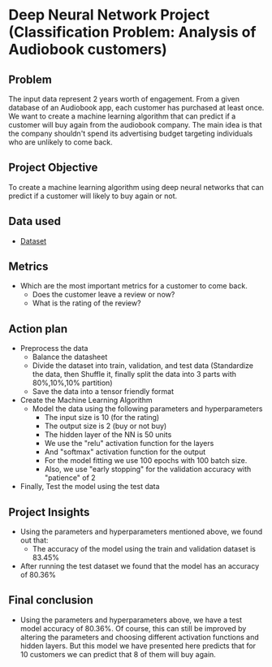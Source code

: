 # Deep Neural Network Project (Classification Problem: Analysis of Audiobook customers)
## Problem
The input data represent 2 years worth of engagement. From a given database of an Audiobook app, each customer has purchased at least once. We want to create a machine learning algorithm that can predict if a customer will buy again from the audiobook company. The main idea is that the company shouldn't spend its advertising budget targeting individuals who are unlikely to come back.

## Project Objective
To create a machine learning algorithm using deep neural networks that can predict if a customer will likely to buy again or not.

## Data used
- <a href = "https://github.com/pagonzales/Deep_Neural_Networks_Project_Audiobook_Analysis/blob/main/Audiobooks_data.csv">Dataset</a>

## Metrics
- Which are the most important metrics for a customer to come back.
  - Does the customer leave a review or now?
  - What is the rating of the review?
  
## Action plan
- Preprocess the data
  - Balance the datasheet
  - Divide the dataset into train, validation, and test data
    (Standardize the data, then Shuffle it, finally split the data into 3 parts with 80%,10%,10% partition)
  - Save the data into a tensor friendly format
- Create the Machine Learning Algorithm
  - Model the data using the following parameters and hyperparameters
    - The input size is 10 (for the rating)
    - The output size is 2 (buy or not buy)
    - The hidden layer of the NN is 50 units
    - We use the "relu" activation function for the layers
    - And "softmax" activation function for the output
    - For the model fitting we use 100 epochs with 100 batch size.
    - Also, we use "early stopping" for the validation accuracy with "patience" of 2
- Finally, Test the model using the test data

## Project Insights
- Using the parameters and hyperparameters mentioned above, we found out that:
  - The accuracy of the model using the train and validation dataset is 83.45%
- After running the test dataset we found that the model has an accuracy of 80.36%
## Final conclusion
- Using the parameters and hyperparameters above, we have a test model accuracy of 80.36%. Of course, this can still be improved by altering the parameters and choosing different activation functions and hidden layers. But this model we have presented here predicts that for 10 customers we can predict that 8 of them will buy again.
